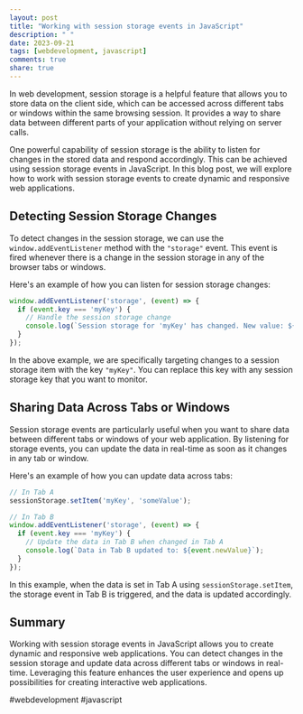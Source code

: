 ```yaml
---
layout: post
title: "Working with session storage events in JavaScript"
description: " "
date: 2023-09-21
tags: [webdevelopment, javascript]
comments: true
share: true
---
```


In web development, session storage is a helpful feature that allows you to store data on the client side, which can be accessed across different tabs or windows within the same browsing session. It provides a way to share data between different parts of your application without relying on server calls.

One powerful capability of session storage is the ability to listen for changes in the stored data and respond accordingly. This can be achieved using session storage events in JavaScript. In this blog post, we will explore how to work with session storage events to create dynamic and responsive web applications.

## Detecting Session Storage Changes

To detect changes in the session storage, we can use the `window.addEventListener` method with the `"storage"` event. This event is fired whenever there is a change in the session storage in any of the browser tabs or windows.

Here's an example of how you can listen for session storage changes:

```javascript
window.addEventListener('storage', (event) => {
  if (event.key === 'myKey') {
    // Handle the session storage change
    console.log(`Session storage for 'myKey' has changed. New value: ${event.newValue}`);
  }
});
```

In the above example, we are specifically targeting changes to a session storage item with the key `"myKey"`. You can replace this key with any session storage key that you want to monitor.

## Sharing Data Across Tabs or Windows

Session storage events are particularly useful when you want to share data between different tabs or windows of your web application. By listening for storage events, you can update the data in real-time as soon as it changes in any tab or window.

Here's an example of how you can update data across tabs:

```javascript
// In Tab A
sessionStorage.setItem('myKey', 'someValue');

// In Tab B
window.addEventListener('storage', (event) => {
  if (event.key === 'myKey') {
    // Update the data in Tab B when changed in Tab A
    console.log(`Data in Tab B updated to: ${event.newValue}`);
  }
});
```

In this example, when the data is set in Tab A using `sessionStorage.setItem`, the storage event in Tab B is triggered, and the data is updated accordingly.

## Summary

Working with session storage events in JavaScript allows you to create dynamic and responsive web applications. You can detect changes in the session storage and update data across different tabs or windows in real-time. Leveraging this feature enhances the user experience and opens up possibilities for creating interactive web applications.

#webdevelopment #javascript